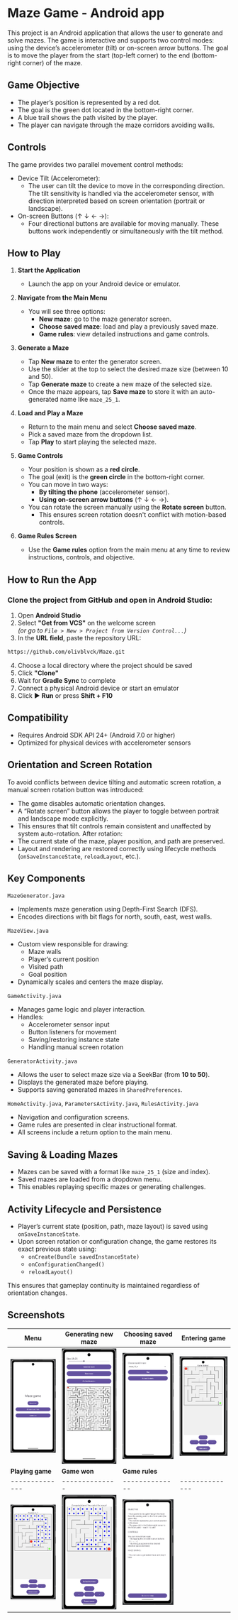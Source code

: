 # Maze Game - Android app

This project is an Android application that allows the user to generate and solve mazes. The game is interactive and supports two control modes: using the device’s accelerometer (tilt) or on-screen arrow buttons. The goal is to move the player from the start (top-left corner) to the end (bottom-right corner) of the maze.

## Game Objective

- The player’s position is represented by a red dot.
- The goal is the green dot located in the bottom-right corner.
- A blue trail shows the path visited by the player.
- The player can navigate through the maze corridors avoiding walls.

##  Controls
The game provides two parallel movement control methods:

- Device Tilt (Accelerometer):
    - The user can tilt the device to move in the corresponding direction. The tilt sensitivity is handled via the accelerometer sensor, with direction interpreted based on screen orientation (portrait or landscape).
- On-screen Buttons (↑ ↓ ← →):
    - Four directional buttons are available for moving manually. These buttons work independently or simultaneously with the tilt method.

## How to Play

1. **Start the Application**
   - Launch the app on your Android device or emulator.

2. **Navigate from the Main Menu**
   - You will see three options:
     - **New maze**: go to the maze generator screen.
     - **Choose saved maze**: load and play a previously saved maze.
     - **Game rules**: view detailed instructions and game controls.

3. **Generate a Maze**
   - Tap **New maze** to enter the generator screen.
   - Use the slider at the top to select the desired maze size (between 10 and 50).
   - Tap **Generate maze** to create a new maze of the selected size.
   - Once the maze appears, tap **Save maze** to store it with an auto-generated name like `maze_25_1`.

4. **Load and Play a Maze**
   - Return to the main menu and select **Choose saved maze**.
   - Pick a saved maze from the dropdown list.
   - Tap **Play** to start playing the selected maze.

5. **Game Controls**
   - Your position is shown as a **red circle**.
   - The goal (exit) is the **green circle** in the bottom-right corner.
   - You can move in two ways:
     - **By tilting the phone** (accelerometer sensor).
     - **Using on-screen arrow buttons** (↑ ↓ ← →).
   - You can rotate the screen manually using the **Rotate screen** button.
     - This ensures screen rotation doesn't conflict with motion-based controls.

6. **Game Rules Screen**
   - Use the **Game rules** option from the main menu at any time to review instructions, controls, and objective.

## How to Run the App

### Clone the project from GitHub and open in Android Studio:

1. Open **Android Studio**
2. Select **"Get from VCS"** on the welcome screen  
   *(or go to `File > New > Project from Version Control...`)*
3. In the **URL field**, paste the repository URL:

```bash
https://github.com/olivblvck/Maze.git
```

4. Choose a local directory where the project should be saved  
5. Click **"Clone"**  
6. Wait for **Gradle Sync** to complete  
7. Connect a physical Android device or start an emulator  
8. Click ▶ **Run** or press **Shift + F10**

##  Compatibility

- Requires Android SDK API 24+ (Android 7.0 or higher)
- Optimized for physical devices with accelerometer sensors

## Orientation and Screen Rotation
To avoid conflicts between device tilting and automatic screen rotation, a manual screen rotation button was introduced:
- The game disables automatic orientation changes.
- A “Rotate screen” button allows the player to toggle between portrait and landscape mode explicitly.
- This ensures that tilt controls remain consistent and unaffected by system auto-rotation.
After rotation:
- The current state of the maze, player position, and path are preserved.
- Layout and rendering are restored correctly using lifecycle methods (`onSaveInstanceState`, `reloadLayout`, etc.).

## Key Components

 `MazeGenerator.java`
- Implements maze generation using Depth-First Search (DFS).
- Encodes directions with bit flags for north, south, east, west walls.

 `MazeView.java`
- Custom view responsible for drawing:
  - Maze walls
  - Player’s current position
  - Visited path
  - Goal position
- Dynamically scales and centers the maze display.

 `GameActivity.java`
- Manages game logic and player interaction.
- Handles:
  - Accelerometer sensor input
  - Button listeners for movement
  - Saving/restoring instance state
  - Handling manual screen rotation

 `GeneratorActivity.java`
- Allows the user to select maze size via a SeekBar (from **10 to 50**).
- Displays the generated maze before playing.
- Supports saving generated mazes in `SharedPreferences`.

`HomeActivity.java`, `ParametersActivity.java`, `RulesActivity.java`
- Navigation and configuration screens.
- Game rules are presented in clear instructional format.
- All screens include a return option to the main menu.


## Saving & Loading Mazes

- Mazes can be saved with a format like `maze_25_1` (size and index).
- Saved mazes are loaded from a dropdown menu.
- This enables replaying specific mazes or generating challenges.


## Activity Lifecycle and Persistence

- Player’s current state (position, path, maze layout) is saved using `onSaveInstanceState`.
- Upon screen rotation or configuration change, the game restores its exact previous state using:
  - `onCreate(Bundle savedInstanceState)`
  - `onConfigurationChanged()`
  - `reloadLayout()`

This ensures that gameplay continuity is maintained regardless of orientation changes.

## Screenshots

| Menu | Generating new maze | Choosing saved maze | Entering game |
|--------------|--------------|--------------|--------------|
| ![home](screenshots/1.png) | ![level](screenshots/2.png) | ![game](screenshots/3.png) | ![home](screenshots/4.png) |
| **Playing game** | **Game won** | **Game rules** | |
|--------------|--------------|--------------|--------------|
 | ![level](screenshots/5.png) | ![game](screenshots/6.png) |![game](screenshots/7.png) | |

